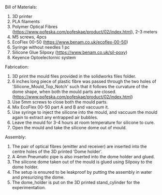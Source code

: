 Bill of Materials:
1. 3D printer
2. PLA filaments
3. Polymer Optical Fibres (https://www.pofeska.com/pofeskae/product/02/index.html), 2-3 meters
4. M5 screws, 4pcs
5. EcoFlex 00-50 (https://www.benam.co.uk/ecoflex-00-50)
6. Syringe without needles 1 pc
7. Silicone Glue Silpoxy (https://www.benam.co.uk/sil-poxy)
8. Keyence Optoelectornic system

Fabrication:

1. 3D print the mould files provided in the solidworks files folder.
2. 6 inches long piece of plastic fibre was passed through the two holes of 'Silicone_Mould_Top_Notch' such that it follows the curvature of the dome shape, when both the mould parts are closed. (https://www.pofeska.com/pofeskae/product/02/index.html)
3. Use 5mm screws to close both the mould parts.
4. Mix EcoFlex 00-50 part A and B and vaccuum it.
5. Use syringe to inject the silicone into the mould, and vaccuum the mould again to extract any entrapped air bubbles.
6. Leave the mould for 3-4 hours at room temperature for silicone to cure.
7. Open the mould and take the silicone dome out of mould.

Assembly:
1. The pair of optical fibres (emitter and receiver) are inserted into the centre holes of the 3D printed 'Dome holder'.
2. A 4mm Pneumatic pipe is also inserted into the dome holder and glued.
3. The silicone dome taken out of the mould is glued using Silpoxy to the dome holder.
4. The setup is ensured to be leakproof by putting the assembly in water and presurizing the dome.
5. The dome_holder is put on the 3D printed stand_cylinder for the experimentation.
